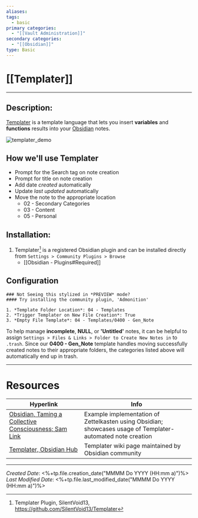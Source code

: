 ```yaml
---
aliases:
tags:
  - basic
primary categories:
  - "[[Vault Administration]]"
secondary categories:
  - "[[Obsidian]]"
type: Basic
---
```

# [[Templater]]

***

## Description:

[Templater](https://github.com/SilentVoid13/Templater) is a template language that lets you insert **variables** and **functions** results into your [Obsidian](https://obsidian.md/) notes. 

![templater_demo](https://github.com/SilentVoid13/Templater/blob/561ac7bb30dbc2aff6aeab0dd7aa9883bef4fca8/imgs/templater_demo.gif?raw=true)

## How we'll use Templater

- Prompt for the Search tag on note creation
- Prompt for title on note creation
- Add date *created* automatically
- Update *last updated* automatically
- Move the note to the appropriate location
	* 02 - Secondary Categories
	- 03 - Content
	- 05 - Personal

## Installation:

1. Templater[^1] is a registered Obsidian plugin and can be installed directly from `Settings > Community Plugins > Browse`
	* [[Obsidian - Plugins#Required]]

## Configuration

```ad-info
### Not Seeing this stylized in *PREVIEW* mode?
#### Try installing the community plugin, 'Admonition'

1. *Template Folder Location*: 04 - Templates
2. *Trigger Templater on New File Creation*: True
3. *Empty File Template*: 04 - Templates/0400 - Gen_Note
```

To help manage **incomplete**, **NULL**, or **'Untitled'** notes, it can  be helpful to assign `Settings > Files & Links > Folder to Create New Notes in` to `.trash`. Since our **0400 - Gen_Note** template handles moving successfully created notes to their appropriate folders, the categories listed above will automatically end up in trash. 

___

# Resources

| Hyperlink                                                                                                                                      | Info                                                                                                        |
| ---------------------------------------------------------------------------------------------------------------------------------------------- | ----------------------------------------------------------------------------------------------------------- |
| [Obsidian, Taming a Collective Consciousness; Sam Link](https://trustedsec.com/blog/obsidian-taming-a-collective-consciousness)                | Example implementation of Zettelkasten using Obsidian; showcases usage of Templater-automated note creation |
| [Templater, Obsidian Hub](https://publish.obsidian.md/hub/02+-+Community+Expansions/02.05+All+Community+Expansions/Plugins/templater-obsidian) | Templater wiki page maintained by Obsidian community                                                        |

[^1]: Templater Plugin, SilentVoid13, https://github.com/SilentVoid13/Templater

***

*Created Date*: <%+tp.file.creation_date("MMMM Do YYYY (HH:mm a)")%>  
*Last Modified Date*: <%+tp.file.last_modified_date("MMMM Do YYYY (HH:mm a)")%>
